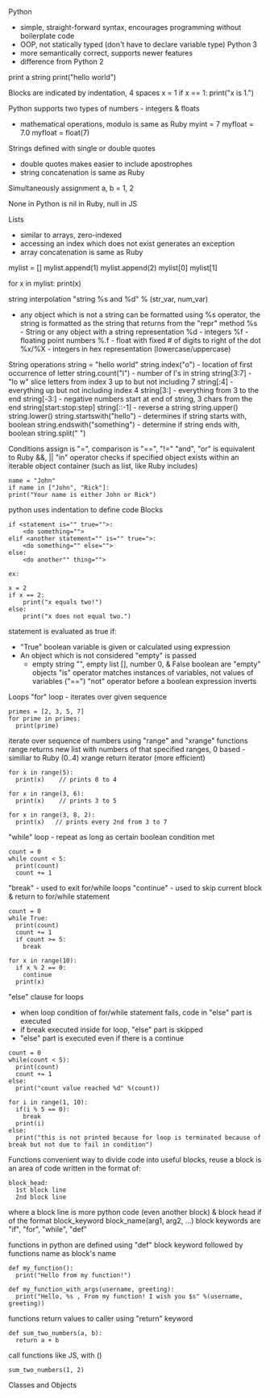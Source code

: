 Python
  - simple, straight-forward syntax, encourages programming without boilerplate code
  - OOP, not statically typed (don't have to declare variable type)
Python 3
  - more semantically correct, supports newer features
  - difference from Python 2

print a string
print("hello world")

Blocks are indicated by indentation, 4 spaces
x = 1
if x == 1:
    print("x is 1.")

Python supports two types of numbers - integers & floats
  - mathematical operations, modulo is same as Ruby
myint = 7
myfloat = 7.0
myfloat = float(7)

Strings defined with single or double quotes
  - double quotes makes easier to include apostrophes
  - string concatenation is same as Ruby

Simultaneously assignment
a, b = 1, 2

None in Python is nil in Ruby, null in JS

Lists
  - similar to arrays, zero-indexed
  - accessing an index which does not exist generates an exception
  - array concatenation is same as Ruby

mylist = []
mylist.append(1)
mylist.append(2)
mylist[0]
mylist[1]


for x in mylist:
    print(x)

string interpolation
"string %s and %d" % (str_var, num_var)
  - any object which is not a string can be formatted using %s operator,
    the string is formatted as the string that returns from the "repr" method
%s - String or any object with a string representation
%d - integers
%f - floating point numbers
%.<number of digits>f - float with fixed # of digits to right of the dot
%x/%X - integers in hex representation (lowercase/uppercase)

String operations
string = "hello world"
string.index("o") - location of first occurrence of letter
string.count("l") - number of l's in string
string[3:7] - "lo w" slice letters from index 3 up to but not including 7
string[:4] - everything up but not including index 4
string[3:] - everything from 3 to the end
string[-3:] - negative numbers start at end of string, 3 chars from the end
string[start:stop:step]
string[::-1] - reverse a string
string.upper()
string.lower()
string.startswith("hello") - determines if string starts with, boolean
string.endswith("something") - determine if string ends with, boolean
string.split(" ")

Conditions
assign is "=", comparison is "==", "!="
"and", "or" is equivalent to Ruby &&, ||
"in" operator checks if specified object exists within an iterable object container (such as list, like Ruby includes)
```
name = "John"
if name in ["John", "Rick"]:
print("Your name is either John or Rick")

```
python uses indentation to define code Blocks
```
if <statement is="" true="">:
    <do something="">
elif <another statement="" is="" true=">:
    <do something="" else="">
else:
    <do another"" thing="">

ex:

x = 2
if x == 2:
    print("x equals two!")
else:
    print("x does not equal two.")
```

statement is evaluated as true if:
  - "True" boolean variable is given or calculated using expression
  - An object which is not considered "empty" is passed
    - empty string "", empty list [], number 0, & False boolean are "empty" objects
"is" operator matches instances of variables, not values of variables ("==")
"not" operator before a boolean expression inverts

Loops
"for" loop - iterates over given sequence
```
primes = [2, 3, 5, 7]
for prime in primes:
  print(prime)
```
iterate over sequence of numbers using "range" and "xrange" functions
range returns new list with numbers of that specified ranges, 0 based - similiar to Ruby (0..4)
xrange return iterator (more efficient)
```
for x in range(5):
  print(x)    // prints 0 to 4

for x in range(3, 6):
  print(x)    // prints 3 to 5

for x in range(3, 8, 2):
  print(x)   // prints every 2nd from 3 to 7
```

"while" loop - repeat as long as certain boolean condition met
```
count = 0
while count < 5:
  print(count)
  count += 1
```

"break" - used to exit for/while loops
"continue" - used to skip current block & return to for/while statement
```
count = 0
while True:
  print(count)
  count += 1
  if count >= 5:
    break

for x in range(10):
  if x % 2 == 0:
    continue
  print(x)
```

"else" clause for loops
  - when loop condition of for/while statement fails, code in "else" part is executed
  - if break executed inside for loop, "else" part is skipped
  - "else" part is executed even if there is a continue
```
count = 0
while(count < 5):
  print(count)
  count += 1
else:
  print("count value reached %d" %(count))

for i in range(1, 10):
  if(i % 5 == 0):
    break
  print(i)
else:
  print("this is not printed because for loop is terminated because of break but not due to fail in condition")
```

Functions
convenient way to divide code into useful blocks, reuse
a block is an area of code written in the format of:
```
block_head:
  1st block line
  2nd block line
```
where a block line is more python code (even another block) &
block head if of the format
  block_keyword block_name(arg1, arg2, ...)
  block keywords are "if", "for", "while", "def"

functions in python are defined using "def" block keyword followed by functions name as block's name
```
def my_function():
  print("Hello from my function!")

def my_function_with_args(username, greeting):
  print("Hello, %s , From my function! I wish you $s" %(username, greeting))
```

functions return values to caller using "return" keyword
```
def sum_two_numbers(a, b):
  return a + b
```

call functions like JS, with ()
```
sum_two_numbers(1, 2)
```

Classes and Objects
